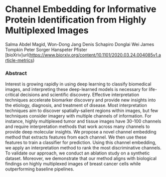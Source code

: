 # Channel Embedding for Informative Protein Identification from Highly Multiplexed Images
Salma Abdel Magid, Won-Dong Jang Denis Schapiro Donglai Wei James Tompkin Peter Sorger Hanspeter Pfister
[bioXriv]url(https://www.biorxiv.org/content/10.1101/2020.03.24.004085v1.article-metrics)
### Abstract

Interest is growing rapidly in using deep learning to classify biomedical images, and interpreting these deep-learned models is necessary for life-critical decisions and scientific discovery. Effective interpretation techniques accelerate biomarker discovery and provide new insights into the etiology, diagnosis, and treatment of disease. Most interpretation techniques aim to discover spatially-salient regions within images, but few techniques consider imagery with multiple channels of information. For instance, highly multiplexed tumor and tissue images have 30-100 channels and require interpretation methods that work across many channels to provide deep molecular insights. We propose a novel channel embedding method that extracts features from each channel. We then use these features to train a classifier for prediction. Using this channel embedding, we apply an interpretation method to rank the most discriminative channels. To validate our approach, we conduct an ablation study on a synthetic dataset. Moreover, we demonstrate that our method aligns with biological findings on highly multiplexed images of breast cancer cells while outperforming baseline pipelines.
